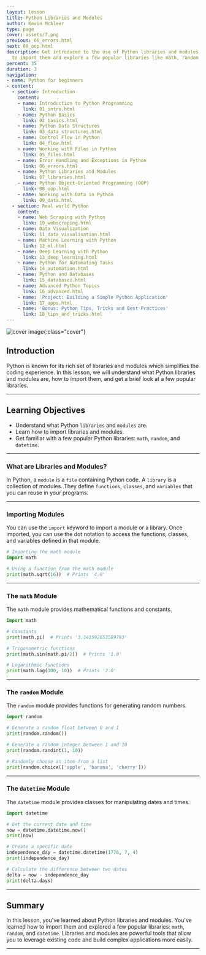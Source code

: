 ```yaml
---
layout: lesson
title: Python Libraries and Modules
author: Kevin McAleer
type: page
cover: assets/7.png
previous: 06_errors.html
next: 08_oop.html
description: Get introduced to the use of Python libraries and modules, learn how
  to import them and explore a few popular libraries like math, random and datetime.
percent: 35
duration: 3
navigation:
- name: Python for beginners
- content:
  - section: Introduction
    content:
    - name: Introduction to Python Programming
      link: 01_intro.html
    - name: Python Basics
      link: 02_basics.html
    - name: Python Data Structures
      link: 03_data_structures.html
    - name: Control Flow in Python
      link: 04_flow.html
    - name: Working with Files in Python
      link: 05_files.html
    - name: Error Handling and Exceptions in Python
      link: 06_errors.html
    - name: Python Libraries and Modules
      link: 07_libraries.html
    - name: Python Object-Oriented Programming (OOP)
      link: 08_oop.html
    - name: Working with Data in Python
      link: 09_data.html
  - section: Real world Python
    content:
    - name: Web Scraping with Python
      link: 10_webscraping.html
    - name: Data Visualization
      link: 11_data_visualisation.html
    - name: Machine Learning with Python
      link: 12_ml.html
    - name: Deep Learning with Python
      link: 13_deep_learning.html
    - name: Python for Automating Tasks
      link: 14_automation.html
    - name: Python and Databases
      link: 15_databases.html
    - name: Advanced Python Topics
      link: 16_advanced.html
    - name: 'Project: Building a Simple Python Application'
      link: 17_apps.html
    - name: 'Bonus: Python Tips, Tricks and Best Practices'
      link: 18_tips_and_tricks.html
---
```



![cover image]({{page.cover}}){:class="cover"}

## Introduction

Python is known for its rich set of libraries and modules which simplifies the coding experience. In this lesson, we will understand what Python libraries and modules are, how to import them, and get a brief look at a few popular libraries.

---

## Learning Objectives

- Understand what Python `libraries` and `modules` are.
- Learn how to import libraries and modules.
- Get familiar with a few popular Python libraries: `math`, `random`, and `datetime`.

---

### What are Libraries and Modules?

In Python, a `module` is a `file` containing Python code. A `library` is a collection of modules. They define `functions`, `classes`, and `variables` that you can reuse in your programs.

---

### Importing Modules

You can use the `import` keyword to import a module or a library. Once imported, you can use the dot notation to access the functions, classes, and variables defined in that module.

```python
# Importing the math module
import math

# Using a function from the math module
print(math.sqrt(16))  # Prints '4.0'
```

---

### The `math` Module

The `math` module provides mathematical functions and constants.

```python
import math

# Constants
print(math.pi)  # Prints '3.141592653589793'

# Trigonometric functions
print(math.sin(math.pi/2))  # Prints '1.0'

# Logarithmic functions
print(math.log(100, 10))  # Prints '2.0'
```

---

### The `random` Module

The `random` module provides functions for generating random numbers.

```python
import random

# Generate a random float between 0 and 1
print(random.random())

# Generate a random integer between 1 and 10
print(random.randint(1, 10))

# Randomly choose an item from a list
print(random.choice(['apple', 'banana', 'cherry']))
```

---

### The `datetime` Module

The `datetime` module provides classes for manipulating dates and times.

```python
import datetime

# Get the current date and time
now = datetime.datetime.now()
print(now)

# Create a specific date
independence_day = datetime.datetime(1776, 7, 4)
print(independence_day)

# Calculate the difference between two dates
delta = now - independence_day
print(delta.days)
```

---

## Summary

In this lesson, you've learned about Python libraries and modules. You've learned how to import them and explored a few popular libraries: `math`, `random`, and `datetime`. Libraries and modules are powerful tools that allow you to leverage existing code and build complex applications more easily.

---
